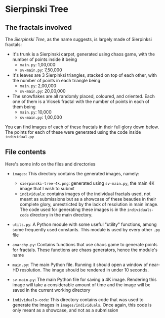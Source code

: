 # Sierpinski Tree

## The fractals involved

The *Sierpinski Tree*, as the name suggests, is largely made of Sierpinksi fractals:
- It's trunk is a Sierpinski carpet, generated using chaos game, with the number of points inside it being
    - `main.py`: 1,00,000
    - `sv-main.py`: 7,50,000
- It's leaves are 3 Sierpinksi triangles, stacked on top of each other, with the number of points in each triangle being
    - `main.py`: 2,00,000
    - `sv-main.py`: 20,00,000
- The snowflakes are all randomly placed, coloured, and oriented. Each one of them is a Vicsek fractal with the number of points in each of them being
    - `main.py`: 10,000
    - `sv-main.py`: 1,00,000

You can find images of each of these fractals in their full glory down below. The points for each of these were generated using the code inside `individual.py`

## File contents

Here's some info on the files and directories

- `images`:
    This directory contains the generated images, namely:
    - `sierpinski-tree-4k.png`: generated using `sv-main.py`, the main 4K image that I wish to submit
    - `individuals`: contains images of the individual fractals used, not meant as submissions but as a showcase of these beauties in their complete glory, unrestricted by the lack of resolution in main image. The code used for generating these images is in the `individuals-code` directory in the main directory.

- `utils.py`:
    A Python module with some useful "utility" functions, among some frequently used constants. This module is used by every other `.py` file

- `anarchy.py`:
    Contains functions that use chaos game to generate points for fractals. These functions are chaos generators, hence the module's name

- `main.py`:
    The main Python file. Running it should open a window of near-HD resolution. The image should be rendered in under 10 seconds.

- `sv-main.py`:
    The main Python file for saving a 4K image. Rendering this image will take a considerable amount of time and the image will be saved in the current working directory

- `individuals-code`:
    This directory contains code that was used to generate the images in `images/individuals`. Once again, this code is only meant as a showcase, and not as a submission
